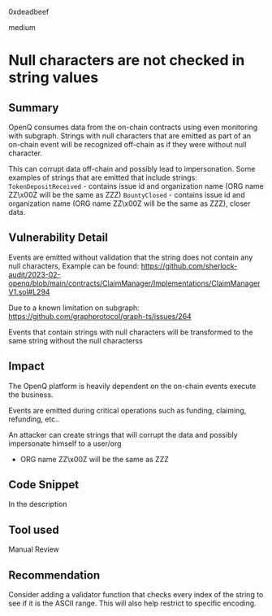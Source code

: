 0xdeadbeef

medium

# Null characters are not checked in string values

## Summary

OpenQ consumes data from the on-chain contracts using even monitoring with subgraph. 
Strings with null characters that are emitted as part of an on-chain event will be recognized off-chain as if they were without null character. 

This can corrupt data off-chain and possibly lead to impersonation.
Some examples of strings that are emitted that include strings:
`TokenDepositReceived` - contains issue id and organization name (ORG name ZZ\x00Z will be the same as ZZZ)
`BountyClosed` - contains issue id and organization name (ORG name ZZ\x00Z will be the same as ZZZ), closer data.

## Vulnerability Detail

Events are emitted without validation that the string does not contain any null characters,
Example can be found:
https://github.com/sherlock-audit/2023-02-openq/blob/main/contracts/ClaimManager/Implementations/ClaimManagerV1.sol#L294

Due to a known limitation on subgraph:
https://github.com/graphprotocol/graph-ts/issues/264

Events that contain strings with null characters will be transformed to the same string without the null characterss 

## Impact

The OpenQ platform is heavily dependent on the on-chain events execute the business.

Events are emitted during critical operations such as funding, claiming, refunding, etc..

An attacker can create strings that will corrupt the data and possibly impersonate himself to a user/org
- ORG name ZZ\x00Z will be the same as ZZZ


## Code Snippet

In the description

## Tool used

Manual Review

## Recommendation

Consider adding a validator function that checks every index of the string to see if it is the ASCII range.
This will also help restrict to specific encoding.
